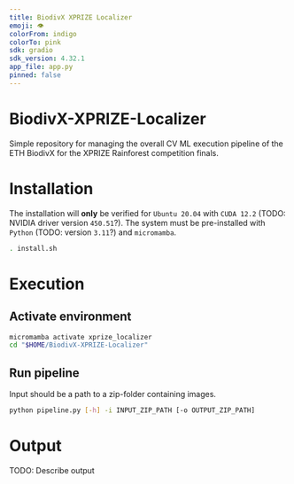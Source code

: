 ```yaml
---
title: BiodivX XPRIZE Localizer
emoji: 👁
colorFrom: indigo
colorTo: pink
sdk: gradio
sdk_version: 4.32.1
app_file: app.py
pinned: false
---
```


# BiodivX-XPRIZE-Localizer
Simple repository for managing the overall CV ML execution pipeline of the ETH BiodivX for the XPRIZE Rainforest competition finals.

# Installation
The installation will **only** be verified for `Ubuntu 20.04` with `CUDA 12.2` (TODO: NVIDIA driver version `450.51`?). The system must be pre-installed with `Python` (TODO: version `3.11`?) and `micromamba`.

```bash
. install.sh
```

# Execution
## Activate environment

```bash
micromamba activate xprize_localizer
cd "$HOME/BiodivX-XPRIZE-Localizer"
```

## Run pipeline
Input should be a path to a zip-folder containing images.

```bash
python pipeline.py [-h] -i INPUT_ZIP_PATH [-o OUTPUT_ZIP_PATH]
```

# Output
TODO: Describe output
